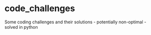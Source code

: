 # code_challenges
Some coding challenges and their solutions - potentially non-optimal - solved in python
